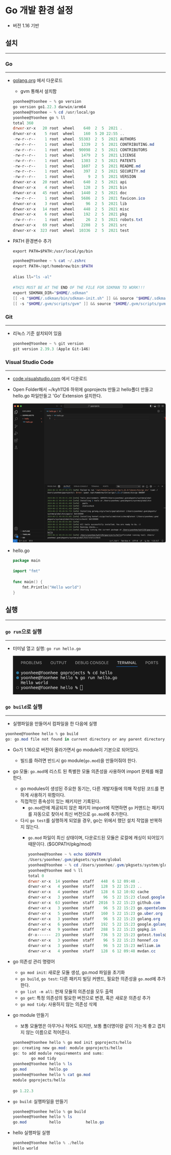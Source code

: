 # Go 개발 환경 설정

- 버전 1.16 기반

## 설치

---

### Go

---

- [golang.org](http://golang.org) 에서 다운로드
    - gvm 통해서 설치함
    
    ```powershell
    yoonhee@Yoonhee ~ % go version
    go version go1.22.3 darwin/arm64
    yoonhee@Yoonhee ~ % cd /usr/local/go
    yoonhee@Yoonhee go % ll
    total 360
    drwxr-xr-x   20 root  wheel    640  2  5  2021 .
    drwxr-xr-x    5 root  wheel    160  5 20 22:55 ..
    -rw-r--r--    1 root  wheel  55383  2  5  2021 AUTHORS
    -rw-r--r--    1 root  wheel   1339  2  5  2021 CONTRIBUTING.md
    -rw-r--r--    1 root  wheel  90098  2  5  2021 CONTRIBUTORS
    -rw-r--r--    1 root  wheel   1479  2  5  2021 LICENSE
    -rw-r--r--    1 root  wheel   1303  2  5  2021 PATENTS
    -rw-r--r--    1 root  wheel   1607  2  5  2021 README.md
    -rw-r--r--    1 root  wheel    397  2  5  2021 SECURITY.md
    -rw-r--r--    1 root  wheel      9  2  5  2021 VERSION
    drwxr-xr-x   20 root  wheel    640  2  5  2021 api
    drwxr-xr-x    4 root  wheel    128  2  5  2021 bin
    drwxr-xr-x   45 root  wheel   1440  2  5  2021 doc
    -rw-r--r--    1 root  wheel   5686  2  5  2021 favicon.ico
    drwxr-xr-x    3 root  wheel     96  2  5  2021 lib
    drwxr-xr-x   14 root  wheel    448  2  5  2021 misc
    drwxr-xr-x    6 root  wheel    192  2  5  2021 pkg
    -rw-r--r--    1 root  wheel     26  2  5  2021 robots.txt
    drwxr-xr-x   69 root  wheel   2208  2  5  2021 src
    drwxr-xr-x  323 root  wheel  10336  2  5  2021 test
    ```
    
- PATH 환경변수 추가
    
    ```
    export PATH=$PATH:/usr/local/go/bin
    ```
    
    ```powershell
    yoonhee@Yoonhee ~ % cat ~/.zshrc
    export PATH=/opt/homebrew/bin:$PATH
    
    alias ll="ls -al"
    
    #THIS MUST BE AT THE END OF THE FILE FOR SDKMAN TO WORK!!!
    export SDKMAN_DIR="$HOME/.sdkman"
    [[ -s "$HOME/.sdkman/bin/sdkman-init.sh" ]] && source "$HOME/.sdkman/bin/sdkman-init.sh"
    [[ -s "$HOME/.gvm/scripts/gvm" ]] && source "$HOME/.gvm/scripts/gvm"
    ```
    

### Git

---

- 리눅스 기준 설치되어 있음
    
    ```powershell
    yoonhee@Yoonhee ~ % git version
    git version 2.39.3 (Apple Git-146)
    ```
    

### Visual Studio Code

---

- [code.visualstudio.com](http://code.visualstudio.com) 에서 다운로드
- Open Folder해서 ~/kyh1126 하위에 goprojects 만들고 hello폴더 만들고 hello.go 파일만들고 'Go' Extension 설치한다.
    
    ![Untitled](./image/0/Untitled.png)
    
- hello.go
    
    ```go
    package main
    
    import "fmt"
    
    func main() {
    	fmt.Println("Hello world")
    }
    ```
    

## 실행

---

### `go run`으로 실행

---

- 터미널 열고 실행: `go run hello.go`
    
    ![Untitled](./image/0/Untitled%201.png)
    

### `go build`로 실행

---

- 실행파일을 만들어서 컴파일을 한 다음에 실행

```powershell
yoonhee@Yoonhee hello % go build
go: go.mod file not found in current directory or any parent directory; see 'go help modules'
```

- Go가 1.16으로 버전이 올라가면서 go module이 기본으로 되어있다.
    - 빌드를 하려면 반드시 go module(`go.mod`)을 만들어줘야 한다.
- go 모듈: `go.mod`에 리스트 된 특별한 모듈 의존성을 사용하여 import 문제를 해결한다.
    - go modules이 생성된 주요한 동기는, 다른 개발자들에 의해 작성된 코드를 편하게 사용하기 위함이다.
    - 직접적인 종속성이 있는 패키지만 기록된다.
        - `go.mod`안에 제공되지 않은 패키지 import에 직면하면 `go` 커맨드는 패키지를 자동으로 찾아서 최신 버전으로 `go.mod`에 추가한다.
    - 다시 `go test`를 실행하게 되었을 경우, go는 위에서 했던 설치 작업을 반복하지 않는다.
        - `go.mod` 파일이 최신 상태이며, 다운로드된 모듈은 로컬에 캐싱이 되어있기 때문이다. ($GOPATH/pkg/mod)
            
            ```powershell
            yoonhee@Yoonhee ~ % echo $GOPATH
            /Users/yoonhee/.gvm/pkgsets/system/global
            yoonhee@Yoonhee ~ % cd /Users/yoonhee/.gvm/pkgsets/system/global/pkg/mod
            yoonhee@Yoonhee mod % ll
            total 0
            drwxr-xr-x  14 yoonhee  staff   448  6 12 09:48 .
            drwxr-xr-x   4 yoonhee  staff   128  5 22 15:23 ..
            drwxr-xr-x   4 yoonhee  staff   128  6 12 10:02 cache
            drwxr-xr-x   3 yoonhee  staff    96  5 22 15:23 cloud.google.com
            drwxr-xr-x  63 yoonhee  staff  2016  5 22 15:23 github.com
            drwxr-xr-x   3 yoonhee  staff    96  5 22 15:23 go.opentelemetry.io
            drwxr-xr-x   5 yoonhee  staff   160  5 22 15:23 go.uber.org
            drwxr-xr-x   3 yoonhee  staff    96  5 22 15:23 golang.org
            drwxr-xr-x   6 yoonhee  staff   192  5 22 15:23 google.golang.org
            drwxr-xr-x   9 yoonhee  staff   288  5 22 15:23 gopkg.in
            dr-x------  23 yoonhee  staff   736  5 22 15:23 gotest.tools@v2.2.0+incompatible
            drwxr-xr-x   3 yoonhee  staff    96  5 22 15:23 honnef.co
            drwxr-xr-x   3 yoonhee  staff    96  5 22 15:23 mellium.im
            drwxr-xr-x   4 yoonhee  staff   128  6 12 09:48 mvdan.cc
            ```
            

- go 의존성 관리 명령어
    - `go mod init`: 새로운 모듈 생성, go.mod 파일을 초기화
    - `go build`, `go test`: 다른 패키지 빌딩 커맨드, 필요한 의존성을 `go.mod`에 추가한다.
    - `go list -m all`: 현재 모듈의 의존성을 모두 출력
    - `go get`: 특정 의존성의 필요한 버전으로 변경, 혹은 새로운 의존성 추가
    - `go mod tidy`: 사용하지 않는 의존성 삭제

- go module 만들기
    - 보통 모듈명은 아무거나 적어도 되지만, 보통 폴더명이랑 같이 가는게 좋고 겹치지 않는 이름으로 적어준다.
    
    ```powershell
    yoonhee@Yoonhee hello % go mod init goprojects/hello
    go: creating new go.mod: module goprojects/hello
    go: to add module requirements and sums:
            go mod tidy
    yoonhee@Yoonhee hello % ls
    go.mod          hello.go
    yoonhee@Yoonhee hello % cat go.mod
    module goprojects/hello
    
    go 1.22.3
    ```
    

- `go build`: 실행파일을 만들기
    
    ```powershell
    yoonhee@Yoonhee hello % go build
    yoonhee@Yoonhee hello % ls
    go.mod          hello           hello.go
    ```
    
- hello 실행파일 실행
    
    ```powershell
    yoonhee@Yoonhee hello % ./hello
    Hello world
    ```
